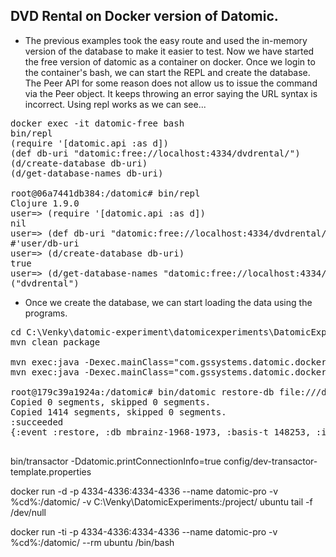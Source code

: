 ## DVD Rental on Docker version of Datomic.

* The previous examples took the easy route and used the in-memory version of the database to make it easier to test. Now we have started the free version of datomic as a container on docker. Once we login to the container's bash, we can start the REPL and create the database. The Peer API for some reason does not allow us to issue the command via the Peer object. It keeps throwing an error saying the URL syntax is incorrect. Using repl works as we can see...

<pre>
docker exec -it datomic-free bash
bin/repl
(require '[datomic.api :as d])
(def db-uri "datomic:free://localhost:4334/dvdrental/")
(d/create-database db-uri)
(d/get-database-names db-uri)

root@06a7441db384:/datomic# bin/repl
Clojure 1.9.0
user=> (require '[datomic.api :as d])
nil
user=> (def db-uri "datomic:free://localhost:4334/dvdrental/")
#'user/db-uri
user=> (d/create-database db-uri)
true
user=> (d/get-database-names "datomic:free://localhost:4334/*")
("dvdrental")
</pre>

* Once we create the database, we can start loading the data using the programs. 

<pre>
cd C:\Venky\datomic-experiment\datomicexperiments\DatomicExperiments
mvn clean package

mvn exec:java -Dexec.mainClass="com.gssystems.datomic.docker.CreateDatabase"
mvn exec:java -Dexec.mainClass="com.gssystems.datomic.docker.ActorsLoad"

root@179c39a1924a:/datomic# bin/datomic restore-db file:///datomic/mbrainz-1968-1973/ "datomic:free://localhost:4334/mbrainz-1968-1973"
Copied 0 segments, skipped 0 segments.
Copied 1414 segments, skipped 0 segments.
:succeeded
{:event :restore, :db mbrainz-1968-1973, :basis-t 148253, :inst #inst "2017-07-20T16:07:40.880-00:00"}

</pre>


bin/transactor -Ddatomic.printConnectionInfo=true config/dev-transactor-template.properties

docker run -d -p 4334-4336:4334-4336 --name datomic-pro -v %cd%:/datomic/ -v C:\Venky\DatomicExperiments:/project/ ubuntu tail -f /dev/null

docker run -ti -p 4334-4336:4334-4336 --name datomic-pro -v %cd%:/datomic/ --rm ubuntu /bin/bash